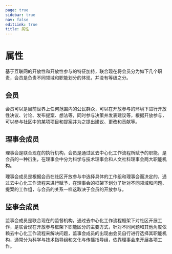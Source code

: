 ```yaml
---
page: true
sidebar: true
nav: false
editLink: true
title: 属性
---
```


<Page />

# 属性
基于互联网的开放性和开放性参与的特征加持，联合现在将会员分为如下几个职责，会员是负责不同领域和职能划分的体现，并没有等级之分。

## 会员
会员可以是目前世界上任何范围内的公民群众，可以在开放参与的环境下进行开放性决议、讨论、发布提案、想法等，同时参与决策并发表建议等，根据开放参与，可以参与社区中的某项项目和提案并为之提出建议、更改和贡献等。

## 理事会成员
理事会是联合现在的执行机构，会员是通过区去中心化工作流程所赋予的职能，是会员的一种衍生，在理事会中分为科学与技术理事会和人文社科理事会两大职能机构。

理事会成员是根据会员在社区开放参与中选择具体的工作组和理事会而决定的，通过去中心化工作流程来进行赋予，在理事会的框架下划分了针对不同领域和问题、提案的工作组，与会员的关系一样这取决于会员的开放参与。

## 监事会成员
监事会成员是联合现在的监督机构，通过去中心化工作流程框架下对社区开展工作，是联合现在开放参与框架下职能区分的主要方式，针对不同问题和其他角度依赖去中心化工作流程来解决问题，监事会成员的出现由会员自行进行选择其职能机构，通常分为科学与技术指导组和文化与传播指导组，依靠理事会来开展各项工作。

<script setup>
    import Page from '/@theme/components/Page.vue'
</script>
